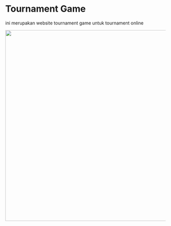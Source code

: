 # Tournament Game
ini merupakan website tournament game untuk tournament online
<div align="center">
    <img src="/assets/Game.png" width="600px"</img>
</div>
